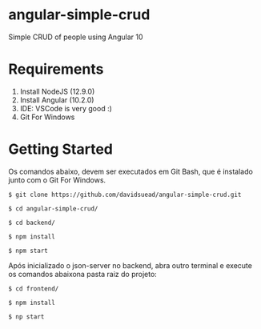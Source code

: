 # angular-simple-crud

Simple CRUD of people using Angular 10

# Requirements

1.  Install NodeJS (12.9.0)
2.  Install Angular (10.2.0)
2.  IDE: VSCode is very good :)
3.  Git For Windows

# Getting Started

Os comandos abaixo, devem ser executados em Git Bash, que é instalado junto com o Git For Windows.

```
$ git clone https://github.com/davidsuead/angular-simple-crud.git

$ cd angular-simple-crud/

$ cd backend/

$ npm install

$ npm start
```
Após inicializado o json-server no backend, abra outro terminal e execute os comandos abaixona pasta raiz do projeto:

```
$ cd frontend/

$ npm install

$ np start
```
